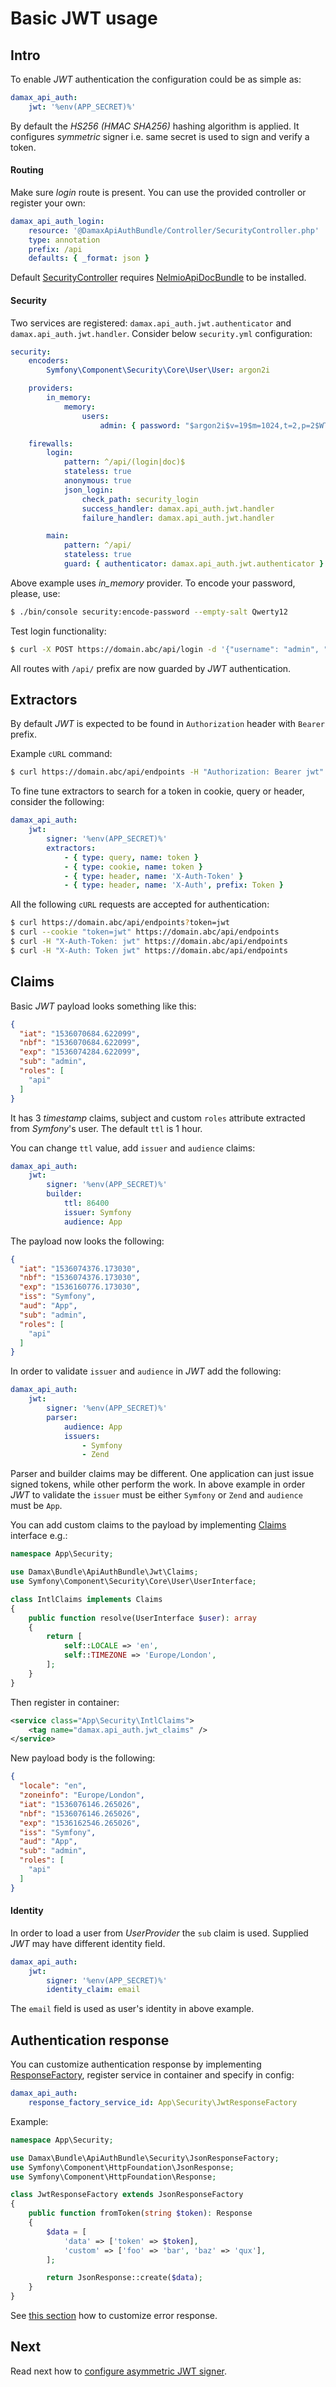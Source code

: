 # Basic JWT usage

## Intro

To enable _JWT_ authentication the configuration could be as simple as:

```yaml
damax_api_auth:
    jwt: '%env(APP_SECRET)%'
```

By default the _HS256 (HMAC SHA256)_ hashing algorithm is applied. It configures _symmetric_ signer i.e. same secret is used to sign and verify a token.

#### Routing

Make sure _login_ route is present. You can use the provided controller or register your own:

```yaml
damax_api_auth_login:
    resource: '@DamaxApiAuthBundle/Controller/SecurityController.php'
    type: annotation
    prefix: /api
    defaults: { _format: json }
```

Default [SecurityController](../../Controller/SecurityController.php) requires [NelmioApiDocBundle](https://github.com/nelmio/NelmioApiDocBundle) to be installed.

#### Security

Two services are registered: `damax.api_auth.jwt.authenticator` and `damax.api_auth.jwt.handler`. Consider below `security.yml` configuration:

```yaml
security:
    encoders:
        Symfony\Component\Security\Core\User\User: argon2i

    providers:
        in_memory:
            memory:
                users:
                    admin: { password: "$argon2i$v=19$m=1024,t=2,p=2$WTJhQmtQVXVKT2RXZkZoYw$Jz5CC0x+N15FoUPv35cjU27Z1ckM6x7d8J2BULq6mEk", roles: ROLE_API }

    firewalls:
        login:
            pattern: ^/api/(login|doc)$
            stateless: true
            anonymous: true
            json_login:
                check_path: security_login
                success_handler: damax.api_auth.jwt.handler
                failure_handler: damax.api_auth.jwt.handler

        main:
            pattern: ^/api/
            stateless: true
            guard: { authenticator: damax.api_auth.jwt.authenticator }
```

Above example uses _in_memory_ provider. To encode your password, please, use:

```bash
$ ./bin/console security:encode-password --empty-salt Qwerty12
```

Test login functionality:

```bash
$ curl -X POST https://domain.abc/api/login -d '{"username": "admin", "password": "Qwerty12"}'
```

All routes with `/api/` prefix are now guarded by _JWT_ authentication.

## Extractors

By default _JWT_ is expected to be found in `Authorization` header with `Bearer` prefix.

Example `cURL` command:

```bash
$ curl https://domain.abc/api/endpoints -H "Authorization: Bearer jwt"
```

To fine tune extractors to search for a token in cookie, query or header, consider the following:

```yaml
damax_api_auth:
    jwt:
        signer: '%env(APP_SECRET)%'
        extractors:
            - { type: query, name: token }
            - { type: cookie, name: token }
            - { type: header, name: 'X-Auth-Token' }
            - { type: header, name: 'X-Auth', prefix: Token }
```

All the following `cURL` requests are accepted for authentication:

```bash
$ curl https://domain.abc/api/endpoints?token=jwt
$ curl --cookie "token=jwt" https://domain.abc/api/endpoints
$ curl -H "X-Auth-Token: jwt" https://domain.abc/api/endpoints
$ curl -H "X-Auth: Token jwt" https://domain.abc/api/endpoints
```

## Claims

Basic _JWT_ payload looks something like this:

```json
{
  "iat": "1536070684.622099",
  "nbf": "1536070684.622099",
  "exp": "1536074284.622099",
  "sub": "admin",
  "roles": [
    "api"
  ]
}
```

It has 3 _timestamp_ claims, subject and custom `roles` attribute extracted from _Symfony_'s user. The default `ttl` is 1 hour.

You can change `ttl` value, add `issuer` and `audience` claims:

```yaml
damax_api_auth:
    jwt:
        signer: '%env(APP_SECRET)%'
        builder:
            ttl: 86400
            issuer: Symfony
            audience: App
```

The payload now looks the following:

```json
{
  "iat": "1536074376.173030",
  "nbf": "1536074376.173030",
  "exp": "1536160776.173030",
  "iss": "Symfony",
  "aud": "App",
  "sub": "admin",
  "roles": [
    "api"
  ]
}
```

In order to validate `issuer` and `audience` in _JWT_ add the following:

```yaml
damax_api_auth:
    jwt:
        signer: '%env(APP_SECRET)%'
        parser:
            audience: App
            issuers:
                - Symfony
                - Zend
```

Parser and builder claims may be different. One application can just issue signed tokens, while other perform the work.
In above example in order _JWT_ to validate the `issuer` must be either `Symfony` or `Zend` and `audience` must be `App`.

You can add custom claims to the payload by implementing [Claims](../../Jwt/Claims.php) interface e.g.:

```php
namespace App\Security;

use Damax\Bundle\ApiAuthBundle\Jwt\Claims;
use Symfony\Component\Security\Core\User\UserInterface;

class IntlClaims implements Claims
{
    public function resolve(UserInterface $user): array
    {
        return [
            self::LOCALE => 'en',
            self::TIMEZONE => 'Europe/London',
        ];
    }
}
```

Then register in container:

```xml
<service class="App\Security\IntlClaims">
    <tag name="damax.api_auth.jwt_claims" />
</service>
```

New payload body is the following:

```json
{
  "locale": "en",
  "zoneinfo": "Europe/London",
  "iat": "1536076146.265026",
  "nbf": "1536076146.265026",
  "exp": "1536162546.265026",
  "iss": "Symfony",
  "aud": "App",
  "sub": "admin",
  "roles": [
    "api"
  ]
}
```

#### Identity

In order to load a user from _UserProvider_ the `sub` claim is used. Supplied _JWT_ may have different identity field.

```yaml
damax_api_auth:
    jwt:
        signer: '%env(APP_SECRET)%'
        identity_claim: email
```

The `email` field is used as user's identity in above example.

## Authentication response

You can customize authentication response by implementing [ResponseFactory](../../Security/ResponseFactory.php), register service in container and specify in config: 

```yaml
damax_api_auth:
    response_factory_service_id: App\Security\JwtResponseFactory
```

Example:

```php
namespace App\Security;

use Damax\Bundle\ApiAuthBundle\Security\JsonResponseFactory;
use Symfony\Component\HttpFoundation\JsonResponse;
use Symfony\Component\HttpFoundation\Response;

class JwtResponseFactory extends JsonResponseFactory
{
    public function fromToken(string $token): Response
    {
        $data = [
            'data' => ['token' => $token],
            'custom' => ['foo' => 'bar', 'baz' => 'qux'],
        ];

        return JsonResponse::create($data);
    }
}
```

See [this section](api-key.md#error-response) how to customize error response.

## Next

Read next how to [configure asymmetric JWT signer](jwt-advanced.md).
